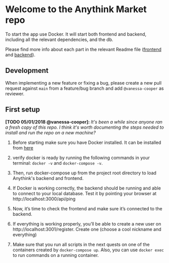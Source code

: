 # Welcome to the Anythink Market repo

To start the app use Docker. It will start both frontend and backend, including all the relevant dependencies, and the db.

Please find more info about each part in the relevant Readme file ([frontend](frontend/readme.md) and [backend](backend/README.md)).

## Development

When implementing a new feature or fixing a bug, please create a new pull request against `main` from a feature/bug branch and add `@vanessa-cooper` as reviewer.

## First setup

**[TODO 05/01/2018 @vanessa-cooper]:** _It's been a while since anyone ran a fresh copy of this repo. I think it's worth documenting the steps needed to install and run the repo on a new machine?_

1. Before starting make sure you have Docker installed. It can be installed from [here](https://docs.docker.com/get-docker/)

1. verify docker is ready by running the following commands in your terminal: `docker -v` and `docker-compose -v`.

1. Then, run docker-compose up from the project root directory to load Anythink's backend and frontend.

1. If Docker is working correctly, the backend should be running and able to connect to your local database. Test it by pointing your browser at http://localhost:3000/api/ping

1. Now, it’s time to check the frontend and make sure it’s connected to the backend.

1. If everything is working properly, you’ll be able to create a new user on http://localhost:3001/register. Create one (choose a cool nickname and everything)

1. Make sure that you run all scripts in the next quests on one of the containers created by `docker-compose up`. Also, you can use `docker exec` to run commands on a running container.
